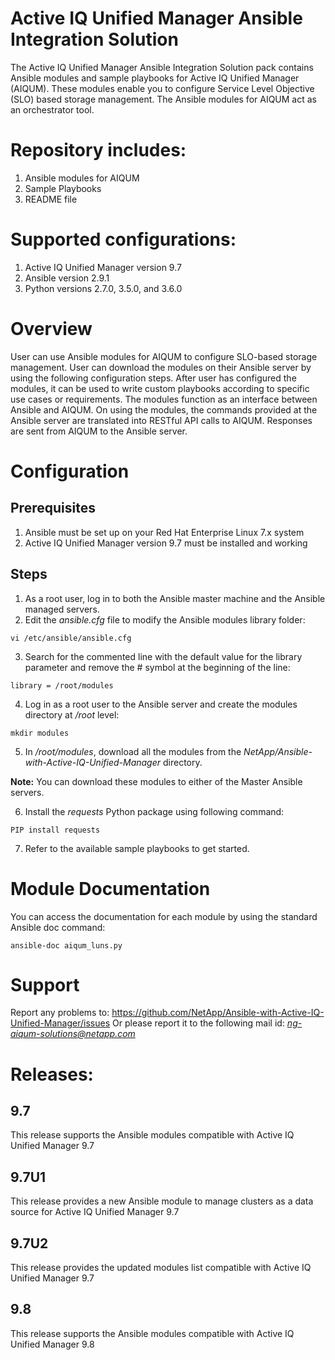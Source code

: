 # Active IQ Unified Manager Ansible Integration Solution

The Active IQ Unified Manager Ansible Integration Solution pack contains Ansible modules and sample playbooks for Active IQ Unified Manager (AIQUM). These modules enable you to configure Service Level Objective (SLO) based storage management. The Ansible modules for AIQUM act as an orchestrator tool.

# Repository includes:

1.	Ansible modules for AIQUM
2.	Sample Playbooks
3.	README file
 
# Supported configurations:

1.	Active IQ Unified Manager version 9.7
2.	Ansible version 2.9.1
3.	Python versions 2.7.0, 3.5.0, and 3.6.0



# Overview

User can use Ansible modules for AIQUM to configure SLO-based storage management.
User can download the modules on their Ansible server by using the following configuration steps. After user has configured the modules, it can be used to write custom playbooks according to specific use cases or requirements. The modules function as an interface between Ansible and AIQUM. On using the modules, the commands provided at the Ansible server are translated into RESTful API calls to AIQUM. Responses are sent from AIQUM to the Ansible server.


# Configuration
## Prerequisites
1.	Ansible must be set up on your Red Hat Enterprise Linux 7.x system
2.	Active IQ Unified Manager version 9.7 must be installed and working

 ## Steps
1.	As a root user, log in to both the Ansible master machine and the Ansible managed servers.
2.	Edit the *ansible.cfg* file to modify the Ansible modules library folder:
```
vi /etc/ansible/ansible.cfg
```
3.	Search for the commented line with the default value for the library parameter and remove the # symbol at the beginning of the line:
```
library = /root/modules
```
4.	Log in as a root user to the Ansible server and create the modules directory at */root* level:
```
mkdir modules
```
5.	In */root/modules*, download all the modules from the *NetApp/Ansible-with-Active-IQ-Unified-Manager* directory.

**Note:** You can download these modules to either of the Master Ansible servers.

6.	Install the *requests* Python package using following command:
```
PIP install requests
```

7.	Refer to the available sample playbooks to get started.


# Module Documentation
You can access the documentation for each module by using the standard Ansible doc command:
```
ansible-doc aiqum_luns.py
```

# Support
Report any problems to: https://github.com/NetApp/Ansible-with-Active-IQ-Unified-Manager/issues
Or please report it to the following mail id: *ng-aiqum-solutions@netapp.com*

# Releases:
## 9.7
This release supports the Ansible modules compatible with Active IQ Unified Manager 9.7

## 9.7U1
This release provides a new Ansible module to manage clusters as a data source for Active IQ Unified Manager 9.7

## 9.7U2
This release provides the updated modules list compatible with Active IQ Unified Manager 9.7

## 9.8
This release supports the Ansible modules compatible with Active IQ Unified Manager 9.8
